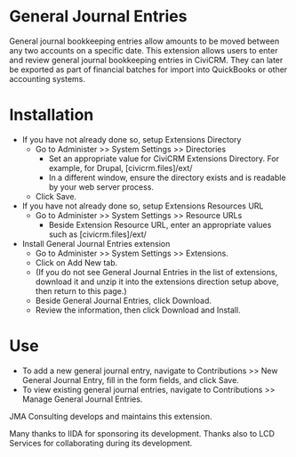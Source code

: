 General Journal Entries
=======================

General journal bookkeeping entries allow amounts to be moved between any two accounts on a specific date. This extension allows users to enter and review general journal bookkeeping entries in CiviCRM. They can later be exported as part of financial batches for import into QuickBooks or other accounting systems.

Installation
============

* If you have not already done so, setup Extensions Directory 
  * Go to Administer >> System Settings >> Directories
    * Set an appropriate value for CiviCRM Extensions Directory. For example, for Drupal, [civicrm.files]/ext/
    * In a different window, ensure the directory exists and is readable by your web server process.
  * Click Save.
* If you have not already done so, setup Extensions Resources URL
  * Go to Administer >> System Settings >> Resource URLs
    * Beside Extension Resource URL, enter an appropriate values such as [civicrm.files]/ext/
* Install General Journal Entries extension
  * Go to Administer >> System Settings >> Extensions.
  * Click on Add New tab.
  * (If you do not see General Journal Entries in the list of extensions, download it and unzip it into the extensions direction setup above, then return to this page.)
  * Beside General Journal Entries, click Download.
  * Review the information, then click Download and Install.
  
Use
===
  
  * To add a new general journal entry, navigate to Contributions >> New General Journal Entry, fill in the form fields, and click Save.
  * To view existing general journal entries, navigate to Contributions >> Manage General Journal Entries.
  
JMA Consulting develops and maintains this extension. 

Many thanks to IIDA for sponsoring its development. Thanks also to LCD Services for collaborating during its development.
